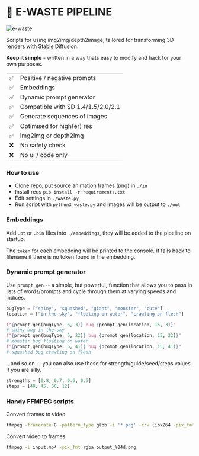 # 🚮 E-WASTE PIPELINE

![e-waste](./example.gif)

Scripts for using img2img/depth2image, tailored for transforming 3D renders with
Stable Diffusion.

**Keep it simple** - written in a way thats easy to modify and hack for your own
purposes.

<table>
    <tr>
        <td>✅</td>
        <td>Positive / negative prompts</td>
    </tr>
    <tr>
        <td>✅</td>
        <td>Embeddings</td>
    </tr>
    <tr>
        <td>✅</td>
        <td>Dynamic prompt generator</td>
    </tr>
    <tr>
        <td>✅</td>
        <td>Compatible with SD 1.4/1.5/2.0/2.1</td>
    </tr>
    <tr>
        <td>✅</td>
        <td>Generate sequences of images</td>
    </tr>
    <tr>
        <td>✅</td>
        <td>Optimised for high(er) res </td>
    </tr>
    <tr>
        <td>✅</td>
        <td>img2img or depth2img</td>
    </tr>
    <tr>
        <td>❌</td>
        <td>No safety check</td>
    </tr>
    <tr>
        <td>❌</td>
        <td>No ui / code only</td>
    </tr>
</table>

### How to use

- Clone repo, put source animation frames (png) in `./in`
- Install reqs `pip install -r requirements.txt`
- Edit settings in `./waste.py`
- Run script with `python3 waste.py` and images will be output to `./out`

### Embeddings

Add `.pt` or `.bin` files into `./embeddings`, they will be added to the
pipeline on startup.

The `token` for each embedding will be printed to the console. It falls back to
filename if there is no token found in the embedding.

### Dynamic prompt generator

Use `prompt_gen` -- a simple, but powerful, function that allows you to pass in
lists of words/prompts and cycle through them at varying speeds and indices.

```python
bugType = ["shiny", "squashed", "giant", "monster", "cute"]
location = ["in the sky", "floating on water", "crawling on flesh"]

f"{prompt_gen(bugType, 6, 3)} bug {prompt_gen(location, 15, 3)}"
# shiny bug in the sky
f"{prompt_gen(bugType, 6, 22)} bug {prompt_gen(location, 15, 22)}"
# monster bug floating on water
f"{prompt_gen(bugType, 6, 41)} bug {prompt_gen(location, 15, 41)}"
# squashed bug crawling on flesh
```

...and so on -- you can also use these for strength/guide/seed/steps values if
you are silly.

```python
strengths = [0.8, 0.7, 0.6, 0.5]
steps = [40, 45, 50, 12]
```

### Handy FFMPEG scripts

Convert frames to video

```bash
ffmpeg -framerate 8 -pattern_type glob -i '*.png' -c:v libx264 -pix_fmt yuv420p out.mp4
```

Convert video to frames

```bash
ffmpeg -i input.mp4 -pix_fmt rgba output_%04d.png
```
